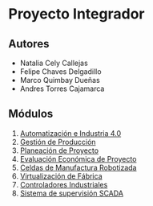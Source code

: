 # Proyecto Integrador

## Autores
* Natalia Cely Callejas
* Felipe Chaves Delgadillo
* Marco Quimbay Dueñas
* Andres Torres Cajamarca

## Módulos

1. [Automatización e Industria 4.0]()
2. [Gestión de Producción]()
3. [Planeación de Proyecto]()
4. [Evaluación Económica de Proyecto]()
5. [Celdas de Manufactura Robotizada]()
6. [Virtualización de Fábrica]()
7. [Controladores Industriales]()
8. [Sistema de supervisión SCADA]()


